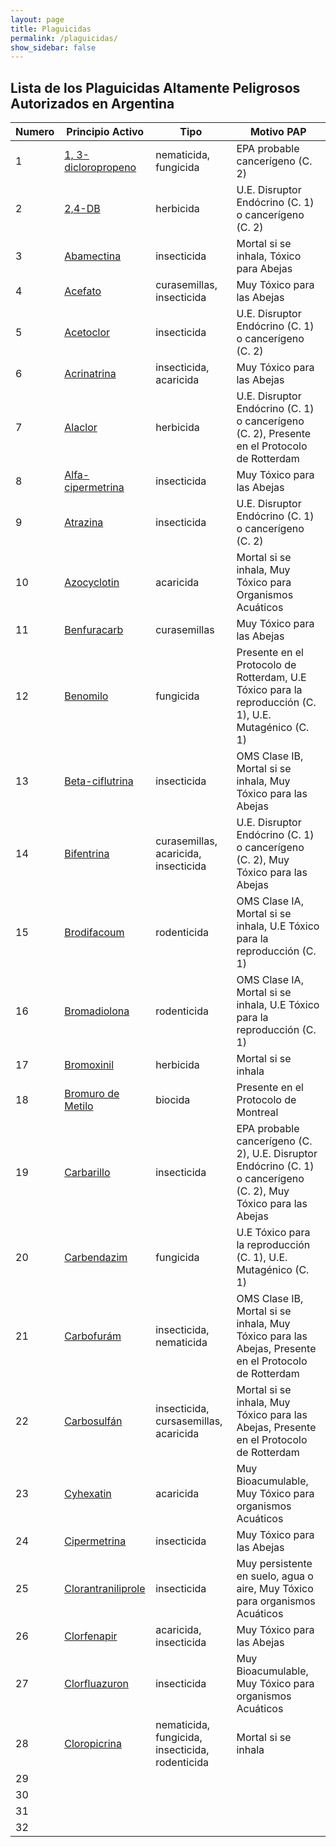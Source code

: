 ```yaml
---
layout: page
title: Plaguicidas
permalink: /plaguicidas/
show_sidebar: false
---
```


## Lista de los Plaguicidas Altamente Peligrosos Autorizados en Argentina


Numero|Principio Activo|Tipo|Motivo PAP|
------|----------------|----|----------|
 1  | [1, 3-dicloropropeno](/archivos/plaguicidas/1,3-dicloropropeno.pdf)| nematicida, fungicida | EPA probable cancerígeno (C. 2)
 2  | [2,4-DB](/archivos/plaguicidas/2.4.DB.pdf)| herbicida | U.E. Disruptor Endócrino (C. 1) o cancerígeno (C. 2)
 3  | [Abamectina](/archivos/plaguicidas/abamectina.pdf)| insecticida | Mortal si se inhala, Tóxico para Abejas
 4  | [Acefato](/archivos/plaguicidas/acefato.pdf)| curasemillas, insecticida | Muy Tóxico para las Abejas
 5  | [Acetoclor](/archivos/plaguicidas/acetoclor.pdf)| insecticida | U.E. Disruptor Endócrino (C. 1) o cancerígeno (C. 2)
 6   |[Acrinatrina](http://www.plaguicidasdecentroamerica.una.ac.cr/index.php/base-de-datos-menu/20-acrinatrina)| insecticida, acaricida  | Muy Tóxico para las Abejas
  7  |[Alaclor](http://www.plaguicidasdecentroamerica.una.ac.cr/index.php/base-de-datos-menu/21-alaclor)|   herbicida | U.E. Disruptor Endócrino (C. 1) o cancerígeno (C. 2), Presente en el Protocolo de Rotterdam
  8  |[Alfa-cipermetrina](/archivos/plaguicidas/alfa-cipermetrina.pdf)|   insecticida   | Muy Tóxico para las Abejas
  9  |[Atrazina](/archivos/plaguicidas/atrazina.pdf)|insecticida | U.E. Disruptor Endócrino (C. 1) o cancerígeno (C. 2)
  10  |[Azocyclotin](http://www.plaguicidasdecentroamerica.una.ac.cr/index.php/base-de-datos-menu/43-azociclotin)|      acaricida | Mortal si se inhala, Muy Tóxico para Organismos Acuáticos
11    |[Benfuracarb](/archivos/plaguicidas/benfuracarb.pdf)|   curasemillas |  Muy Tóxico para las Abejas
  12  |[Benomilo](/archivos/plaguicidas/benomilo.pdf)| fungicida |  Presente en el Protocolo de Rotterdam, U.E Tóxico para la reproducción (C. 1), U.E. Mutagénico (C. 1)
  13  |[Beta-ciflutrina](/archivos/plaguicidas/beta-ciflutrina.pdf)| insecticida | OMS Clase IB, Mortal si se inhala, Muy Tóxico para las Abejas
  14|[Bifentrina](/archivos/plaguicidas/bifentrina.pdf)| curasemillas, acaricida, insecticida |  U.E. Disruptor Endócrino (C. 1) o cancerígeno (C. 2), Muy Tóxico para las Abejas
  15|[Brodifacoum](/archivos/plaguicidas/brodifacoum.pdf)| rodenticida | OMS Clase IA, Mortal si se inhala, U.E Tóxico para la reproducción (C. 1)
  16|[Bromadiolona](/archivos/plaguicidas/bromadiolona.pdf)| rodenticida | OMS Clase IA, Mortal si se inhala, U.E Tóxico para la reproducción (C. 1)
  17|[Bromoxinil](/archivos/plaguicidas/bromoxinil.pdf)| herbicida | Mortal si se inhala
  18|[Bromuro de Metilo](/archivos/plaguicidas/bromuro-de-metilo.pdf)| biocida | Presente en el Protocolo de Montreal
  19|[Carbarillo](/archivos/plaguicidas/carbarillo.pdf)| insecticida | EPA probable cancerígeno (C. 2), U.E. Disruptor Endócrino (C. 1) o cancerígeno (C. 2), Muy Tóxico para las Abejas
  20|[Carbendazim](/archivos/plaguicidas/carbendazim.pdf)| fungicida |  U.E Tóxico para la reproducción (C. 1), U.E. Mutagénico (C. 1)
  21   | [Carbofurám](/archivos/plaguicidas/carbofuram.pdf)      | insecticida, nematicida       |  OMS Clase IB, Mortal si se inhala, Muy Tóxico para las Abejas,  Presente en el Protocolo de Rotterdam  
  22   |   [Carbosulfán](/archivos/plaguicidas/carbosulfan.pdf)   | insecticida, cursasemillas, acaricida   |    Mortal si se inhala, Muy Tóxico para las Abejas,  Presente en el Protocolo de Rotterdam   
  23   |   [Cyhexatin](http://www.plaguicidasdecentroamerica.una.ac.cr/index.php/base-de-datos-menu/121-cihexatina)     |  acaricida      | Muy Bioacumulable, Muy Tóxico para organismos Acuáticos    
  24   |  [Cipermetrina](/archivos/plaguicidas/cipermetrina.pdf)     | insecticida       |    Muy Tóxico para las Abejas
  25   |  [Clorantraniliprole](/archivos/plaguicidas/Clorantraniliprole.pdf)     |  insecticida      | Muy persistente en suelo, agua o aire, Muy Tóxico para organismos Acuáticos     
  26   |  [Clorfenapir](/archivos/plaguicidas/clorfenapir.pdf)    | acaricida, insecticida   |    Muy Tóxico para las Abejas
  27   |  [Clorfluazuron](/archivos/plaguicidas/Clorfluazuron.pdf)     |  insecticida      |   Muy Bioacumulable, Muy Tóxico para organismos Acuáticos    
  28   |   [Cloropicrina](http://www.plaguicidasdecentroamerica.una.ac.cr/index.php/base-de-datos-menu/151-cloropicrina)    |  nematicida, fungicida, insecticida, rodenticida      | Mortal si se inhala     
  29   |       |        |     
  30   |       |        |     
  31   |       |        |     
  32   |       |        |                                                            

